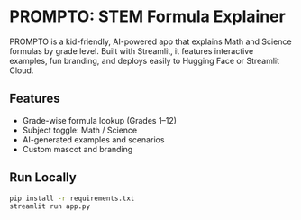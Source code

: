 # PROMPTO: STEM Formula Explainer

PROMPTO is a kid-friendly, AI-powered app that explains Math and Science formulas by grade level. Built with Streamlit, it features interactive examples, fun branding, and deploys easily to Hugging Face or Streamlit Cloud.

## Features
- Grade-wise formula lookup (Grades 1–12)
- Subject toggle: Math / Science
- AI-generated examples and scenarios
- Custom mascot and branding

## Run Locally
```bash
pip install -r requirements.txt
streamlit run app.py

